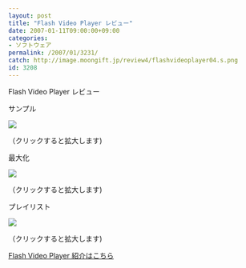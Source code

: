 ```yaml
---
layout: post
title: "Flash Video Player レビュー"
date: 2007-01-11T09:00:00+09:00
categories:
- ソフトウェア
permalink: /2007/01/3231/
catch: http://image.moongift.jp/review4/flashvideoplayer04.s.png
id: 3208
---
```

Flash Video Player レビュー  
<!--more-->

サンプル

  

[![](http://image.moongift.jp/review4/flashvideoplayer02.s.png)](http://image.moongift.jp/review4/flashvideoplayer02.png)  
  
（クリックすると拡大します)

  

最大化

  

[![](http://image.moongift.jp/review4/flashvideoplayer04.s.png)](http://image.moongift.jp/review4/flashvideoplayer04.png)  
  
（クリックすると拡大します)

  

プレイリスト

  

[![](http://image.moongift.jp/review4/flashvideoplayer06.s.png)](http://image.moongift.jp/review4/flashvideoplayer06.png)  
  
（クリックすると拡大します)

  

[Flash Video Player 紹介はこちら](http://oss.moongift.jp/intro/i-3229.html)

